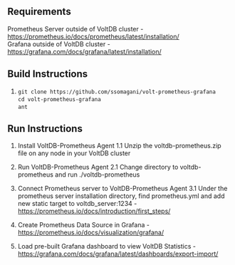## Requirements
Prometheus Server outside of VoltDB cluster - https://prometheus.io/docs/prometheus/latest/installation/ \
Grafana outside of VoltDB cluster - https://grafana.com/docs/grafana/latest/installation/

## Build Instructions
1. `git clone https://github.com/ssomagani/volt-prometheus-grafana` \
`cd volt-prometheus-grafana` \
`ant` 

## Run Instructions
1. Install VoltDB-Prometheus Agent
1.1 Unzip the voltdb-prometheus.zip file on any node in your VoltDB cluster

2. Run VoltDB-Prometheus Agent
2.1 Change directory to voltdb-prometheus and run ./voltdb-prometheus

3. Connect Prometheus server to VoltDB-Prometheus Agent
3.1 Under the prometheus server installation directory, find prometheus.yml and add new static target to voltdb_server:1234 - https://prometheus.io/docs/introduction/first_steps/

4. Create Prometheus Data Source in Grafana - https://prometheus.io/docs/visualization/grafana/

5. Load pre-built Grafana dashboard to view VoltDB Statistics - https://grafana.com/docs/grafana/latest/dashboards/export-import/
